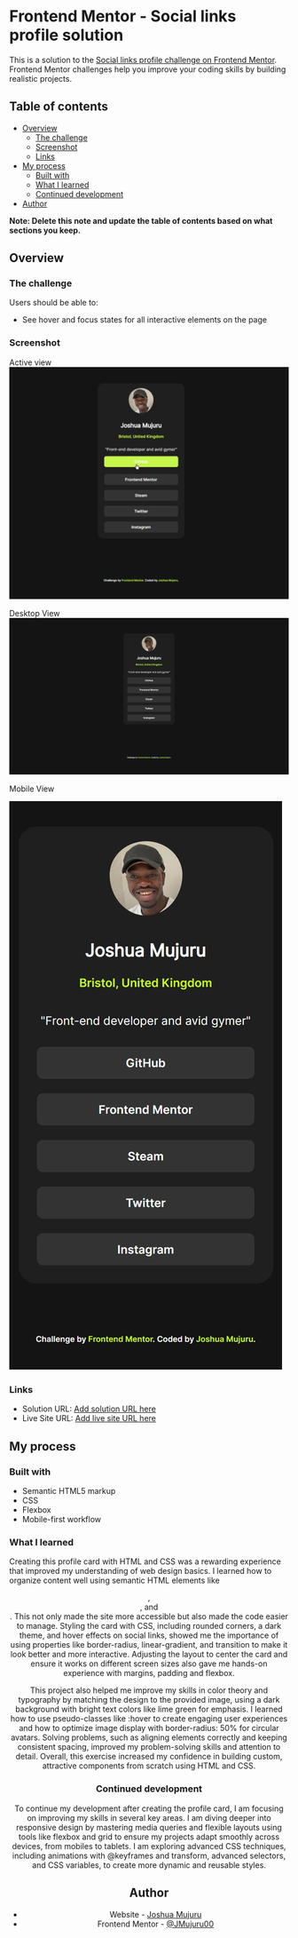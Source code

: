 # Frontend Mentor - Social links profile solution

This is a solution to the [Social links profile challenge on Frontend Mentor](https://www.frontendmentor.io/challenges/social-links-profile-UG32l9m6dQ). Frontend Mentor challenges help you improve your coding skills by building realistic projects. 

## Table of contents

- [Overview](#overview)
  - [The challenge](#the-challenge)
  - [Screenshot](#screenshot)
  - [Links](#links)
- [My process](#my-process)
  - [Built with](#built-with)
  - [What I learned](#what-i-learned)
  - [Continued development](#continued-development)
- [Author](#author)

**Note: Delete this note and update the table of contents based on what sections you keep.**

## Overview

### The challenge

Users should be able to:

- See hover and focus states for all interactive elements on the page

### Screenshot

Active view
![](./assets/images/Active_Thumbnail.png)

Desktop View
![](./assets/images/Thumbnail_Desktop.JPG)

Mobile View

![](./assets/images/Thumbnail_Mobile.png)

### Links

- Solution URL: [Add solution URL here](https://github.com/JMujuru00/Social-Links-For-Profile/blob/main/index.html)
- Live Site URL: [Add live site URL here](https://jmujuru00.github.io/Social-Links-For-Profile/)

## My process

### Built with

- Semantic HTML5 markup
- CSS
- Flexbox
- Mobile-first workflow

### What I learned

Creating this profile card with HTML and CSS was a rewarding experience that improved my understanding of web design basics. I learned how to organize content well using semantic HTML elements like <header>, <section>, and <footer>. This not only made the site more accessible but also made the code easier to manage. Styling the card with CSS, including rounded corners, a dark theme, and hover effects on social links, showed me the importance of using properties like border-radius, linear-gradient, and transition to make it look better and more interactive. Adjusting the layout to center the card and ensure it works on different screen sizes also gave me hands-on experience with margins, padding and flexbox.

This project also helped me improve my skills in color theory and typography by matching the design to the provided image, using a dark background with bright text colors like lime green for emphasis. I learned how to use pseudo-classes like :hover to create engaging user experiences and how to optimize image display with border-radius: 50% for circular avatars. Solving problems, such as aligning elements correctly and keeping consistent spacing, improved my problem-solving skills and attention to detail. Overall, this exercise increased my confidence in building custom, attractive components from scratch using HTML and CSS.

### Continued development

To continue my development after creating the profile card, I am focusing on improving my skills in several key areas. I am diving deeper into responsive design by mastering media queries and flexible layouts using tools like flexbox and grid to ensure my projects adapt smoothly across devices, from mobiles to tablets. I am exploring advanced CSS techniques, including animations with @keyframes and transform, advanced selectors, and CSS variables, to create more dynamic and reusable styles.


## Author

- Website - [Joshua Mujuru](https://github.com/JMujuru00)
- Frontend Mentor - [@JMujuru00](https://www.frontendmentor.io/profile/yourusername)
